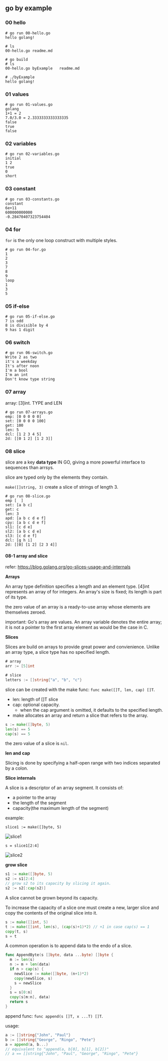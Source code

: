 ## go by example



### 00 hello

```shell
# go run 00-hello.go
hello golang!

# ls
00-hello.go readme.md

# go build
# ls
00-hello.go byExample   readme.md

# ./byExample
hello golang!

```



### 01 values

```SHELL
# go run 01-values.go
golang
1+1 = 2
7.0/3.0 = 2.3333333333333335
false
true
false
```



### 02 variables

```shell
# go run 02-variables.go
initial
1 2
true
0
short
```



### 03 constant

```shell
# go run 03-constants.go
constant
6e+11
600000000000
-0.28470407323754404
```



### 04 for

`for` is the only one loop construct with multiple styles.

```shell
# go run 04-for.go
1
2
3
7
8
9
loop
1
3
5
```



### 05 if-else

```shell
# go run 05-if-else.go
7 is odd
8 is divisible by 4
9 has 1 digit
```



### 06 switch

```shell
# go run 06-switch.go
Write 2 as two
it's a weekday
It's after noon
I'm a bool
I'm an int
Don't know type string
```



### 07 array

array: [3]int. TYPE and LEN

```shell
# go run 07-arrays.go
emp: [0 0 0 0 0]
set: [0 0 0 0 100]
get: 100
len: 5
dcl: [1 2 3 4 5]
2d: [[0 1 2] [1 2 3]]
```



### 08 slice

slice are a key **data type** IN GO, giving a more powerful interface to sequences than arrsys. 

slice are typed only by the elements they contain.

`make([]string, 3)` create a slice of strings of length 3.

```shell
# go run 08-slice.go
emp [  ]
set: [a b c]
get: c
len: 3
apd: [a b c d e f]
cpy: [a b c d e f]
sl1: [c d e]
sl2: [a b c d e]
sl3: [c d e f]
dcl: [g h i]
2d: [[0] [1 2] [2 3 4]]
```



#### 08-1 array and slice

refer: https://blog.golang.org/go-slices-usage-and-internals

**Arrays**

An array type definition specifies a length and an element type. [4]int represents an array of for integers. An array's size is fixed; its length is part of its type.

the zero value of an array is a ready-to-use array whose elements are themselves zeroed.

important: Go's array are values. An array variable denotes the entire array; it is not a pointer to the first array element as would be the case in C.

**Slices**

Slices are build on arrays to provide great power and convienience. Unlike an array type, a slice type has no specified length.

```go
# array
arr := [5]int

# slice
letters := []string{"a", "b", "c"}
```

slice can be created with the make func: `func make([]T, len, cap) []T`.

*   len: length of []T slice
*   cap: optional capacity. 
    *   when the cap argument is omitted, it defaults to the specified length.
*   make allocates an array and return a slice that refers to the array.

```go
s := make([]byte, 5)
len(s) == 5
cap(s) == 5
```

the zero value of a slice is `nil`. 

**len and cap**

Slicing is done by specifying a half-open range with two indices separated by a colon.

**Slice internals**

A slice is a descriptor of an array segment. It consists of:

*   a pointer to the array
*   the length of the segment
*   capacity(the maximum length of the segment)

example:

`slice1 := make([]byte, 5)`

![slice1](https://blog.golang.org/go-slices-usage-and-internals_slice-1.png)

`s = slice1[2:4]`

![slice2](https://blog.golang.org/go-slices-usage-and-internals_slice-2.png)

**grow slice**

```go
s1 := make([]byte, 5)
s2 := s1[2:4]
// grow s2 to its capacity by slicing it again.
s2 := s2[:cap(s2)]
```

A slice cannot be grown beyond its capacity.

To increase the capacity of a slice one must create a new, larger slice and copy the contents of the original slice into it.

```go
s := make([]int, 5)
t := make([]int, len(s), (cap(s)+1)*2) // +1 in case cap(s) == 1
copy(t, s)
s = t
```

A common operation is to append data to the endo of a slice.

```go
func AppendByte(s []byte, data ...byte) []byte {
  m := len(s)
  n := m + len(data)
  if n > cap(s) {
    newSlice := make([]byte, (n+1)*2)
    copy(newSlice, s)
    s = newSlice
  }
  s = s[0:n]
  copy(s[m:n], data)
  return s
}
```

append func: `func append(s []T, x ...T) []T`.

usage:

```go
a := []string{"John", "Paul"}
b := []string{"George", "Ringo", "Pete"}
a = append(a, b...) 
// equivalent to "append(a, b[0], b[1], b[2])"
// a == []string{"John", "Paul", "George", "Ringo", "Pete"}
```

